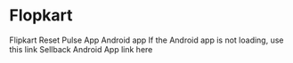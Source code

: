 # Flopkart
Flipkart Reset Pulse App  Android app  If the Android app is not loading, use this link  Sellback Android App link here
